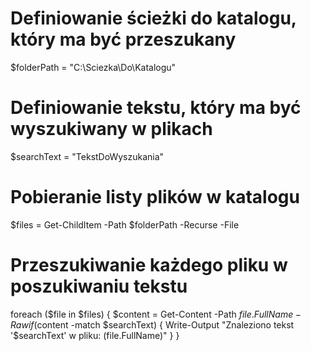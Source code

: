 # Definiowanie ścieżki do katalogu, który ma być przeszukany
$folderPath = "C:\Sciezka\Do\Katalogu"

# Definiowanie tekstu, który ma być wyszukiwany w plikach
$searchText = "TekstDoWyszukania"

# Pobieranie listy plików w katalogu
$files = Get-ChildItem -Path $folderPath -Recurse -File

# Przeszukiwanie każdego pliku w poszukiwaniu tekstu
foreach ($file in $files) {
    $content = Get-Content -Path $file.FullName -Raw
    if ($content -match $searchText) {
        Write-Output "Znaleziono tekst '$searchText' w pliku: $($file.FullName)"
    }
}
